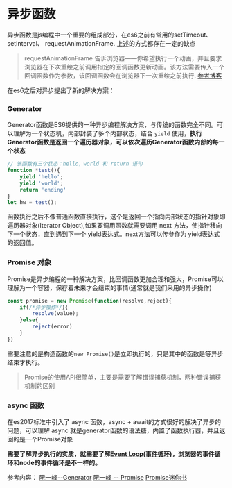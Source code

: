 # 异步函数
异步函数是js编程中一个重要的组成部分，在es6之前有常用的setTimeout、 setInterval、 requestAnimationFrame. 上述的方式都存在一定的缺点
> requestAnimationFrame 告诉浏览器——你希望执行一个动画，并且要求浏览器在下次重绘之前调用指定的回调函数更新动画。该方法需要传入一个回调函数作为参数，该回调函数会在浏览器下一次重绘之前执行.  [参考博客](https://juejin.im/post/5a82f0626fb9a06358657c9c)

在es6之后对异步提出了新的解决方案： 
### Generator
Generator函数是ES6提供的一种异步编程解决方案，与传统的函数完全不同。可以理解为一个状态机，内部封装了多个内部状态，结合 `yield` 使用，**执行Generator函数是返回一个遍历器对象，可以依次遍历Generator函数内部的每一个状态**
```js
// 该函数有三个状态：hello，world 和 return 语句
function *test(){
    yield 'hello';
    yield 'world';
    return 'ending'
}
let hw = test();
```
函数执行之后不像普通函数直接执行，这个是返回一个指向内部状态的指针对象即遍历器对象(Iterator Object),如果要调用函数就需要调用 next 方法，使指针移向下一个状态，直到遇到下一个 yield表达式。next方法可以传参作为 yield表达式的返回值。

### Promise 对象
Promise是异步编程的一种解决方案，比回调函数更加合理和强大，Promise可以理解为一个容器，保存着未来才会结束的事情(通常就是我们采用的异步操作)
```js
const promise = new Promise(function(resolve,reject){
    if(/*异步操作*/){
        resolve(value);
    }else{
        reject(error)
    }
})
```
需要注意的是构造函数的`new Promise()`是立即执行的，只是其中的函数是等异步结束才执行。
> Promise的使用API很简单，主要是需要了解错误捕获机制，两种错误捕获机制的区别

### async 函数
在es2017标准中引入了 async 函数，async + await的方式很好的解决了异步的问题，可以理解 async 就是generator函数的语法糖，内置了函数执行器，并且返回的是一个Promise对象

**需要了解异步执行的实质，就需要了解[Event Loop(事件循环)](../accumulation/eventloop.md)，浏览器的事件循环和node的事件循环是不一样的。**

参考内容：
[阮一峰--Generator](http://es6.ruanyifeng.com/#docs/generator)
[阮一峰 -- Promise](http://es6.ruanyifeng.com/#docs/promise)
[Promise迷你书](http://liubin.org/promises-book/)